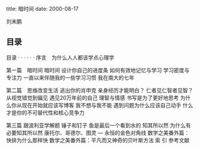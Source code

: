 title: 暗时间
date: 2000-08-17

刘未鹏

## 目录
目录  · · · · · ·
序言　为什么人人都该学点心理学

第一篇　暗时间
暗时间
设计你自己的进度条
如何有效地记忆与学习
学习密度与专注力
一直以来伴随我的一些学习习惯
我在南大的七年

第二篇　思维改变生活
逃出你的肖申克
亲身经历才能明白？
仁者见仁智者见智？从视觉错觉到偏见
遇见20万年前的自己
理智与情感
书写是为了更好地思考
为什么你从现在开始就应该写博客
我不想与我不能
遇到问题为什么应该自己动手
什么才是你的不可替代性和核心竞争力


第三篇 跟波利亚学解题
锤子和钉子
鱼是最后一个看到水的
知其所以然
为什么有必要知其所以然
康托尔、哥德尔、图灵 — 永恒的金色对角线
数学之美番外篇：快排为什么那样快
数学之美番外篇：平凡而又神奇的贝叶斯方法
索 引
参考文献

##
